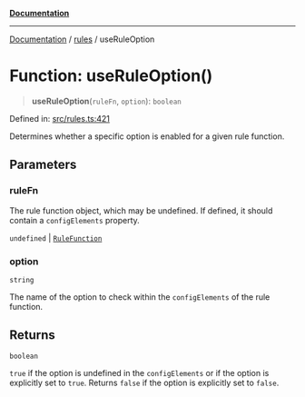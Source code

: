 [**Documentation**](../../README.md)

***

[Documentation](../../README.md) / [rules](../README.md) / useRuleOption

# Function: useRuleOption()

> **useRuleOption**(`ruleFn`, `option`): `boolean`

Defined in: [src/rules.ts:421](https://github.com/Christian-Me/folder-to-tags-plugin/blob/324c4975948764581637da1ab1e4cb12dc3f447a/src/rules.ts#L421)

Determines whether a specific option is enabled for a given rule function.

## Parameters

### ruleFn

The rule function object, which may be undefined. If defined, it should contain a `configElements` property.

`undefined` | [`RuleFunction`](../interfaces/RuleFunction.md)

### option

`string`

The name of the option to check within the `configElements` of the rule function.

## Returns

`boolean`

`true` if the option is undefined in the `configElements` or if the option is explicitly set to `true`.
         Returns `false` if the option is explicitly set to `false`.
